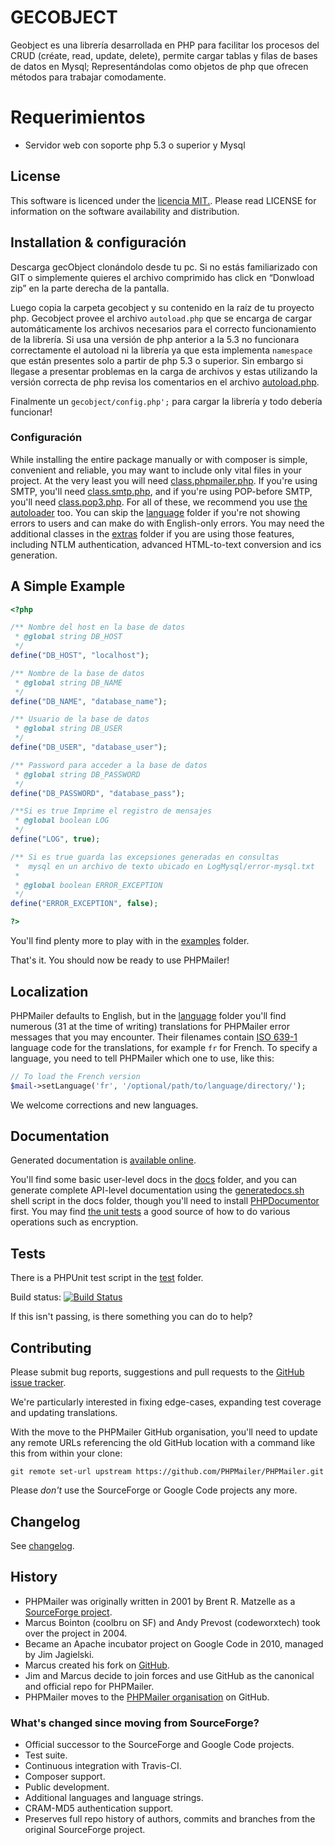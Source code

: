  GECOBJECT
 =========

Geobject es una  librería desarrollada en PHP para facilitar los procesos del CRUD (créate, read, update, delete), permite cargar tablas y filas de bases de datos en  Mysql; Representándolas como objetos de php que ofrecen métodos para trabajar comodamente.

Requerimientos
=========

- Servidor web con soporte php 5.3 o superior y Mysql

## License

This software is licenced under the [ licencia MIT.](http://opensource.org/licenses/MIT). Please read LICENSE for information on the
software availability and distribution.

## Installation & configuración 

Descarga gecObject clonándolo  desde tu pc. Si no estás familiarizado con GIT o simplemente quieres el archivo comprimido has click en “Donwload zip” en la parte derecha de la pantalla.

Luego copia la carpeta gecobject y su contenido en la raíz de tu proyecto php. 
Gecobject provee el archivo  ` autoload.php ` que se encarga de cargar automáticamente los archivos necesarios para el  correcto funcionamiento de la librería. Si usa una versión de php anterior a la 5.3 no funcionara correctamente el autoload ni la librería ya que esta implementa ` namespace ` que están presentes solo a partir de php 5.3 o superior. Sin embargo si llegase a presentar problemas en la carga de archivos y estas utilizando la versión correcta de php revisa los comentarios en el archivo [autoload.php](https://github.com/gecoreto/gecobject/blob/master/autoload.php).

Finalmente un `gecobject/config.php';` para cargar la librería y todo debería funcionar!

### Configuración

While installing the entire package manually or with composer is simple, convenient and reliable, you may want to include only vital files in your project. At the very least you will need [class.phpmailer.php](class.phpmailer.php). If you're using SMTP, you'll need [class.smtp.php](class.smtp.php), and if you're using POP-before SMTP, you'll need [class.pop3.php](class.pop3.php). For all of these, we recommend you use [the autoloader](PHPMailerAutoload.php) too. You can skip the [language](language/) folder if you're not showing errors to users and can make do with English-only errors. You may need the additional classes in the [extras](extras/) folder if you are using those features, including NTLM authentication, advanced HTML-to-text conversion and ics generation.

## A Simple Example

```php
<?php

/** Nombre del host en la base de datos 
 * @global string DB_HOST
 */
define("DB_HOST", "localhost");

/** Nombre de la base de datos 
 * @global string DB_NAME
 */
define("DB_NAME", "database_name");

/** Usuario de la base de datos 
 * @global string DB_USER
 */
define("DB_USER", "database_user");

/** Password para acceder a la base de datos 
 * @global string DB_PASSWORD
 */
define("DB_PASSWORD", "database_pass");

/**Si es true Imprime el registro de mensajes
 * @global boolean LOG
 */
define("LOG", true);

/** Si es true guarda las excepsiones generadas en consultas
 *  mysql en un archivo de texto ubicado en LogMysql/error-mysql.txt
 * 
 * @global boolean ERROR_EXCEPTION
 */
define("ERROR_EXCEPTION", false);

?>
```

You'll find plenty more to play with in the [examples](examples/) folder.

That's it. You should now be ready to use PHPMailer!

## Localization
PHPMailer defaults to English, but in the [language](language/) folder you'll find numerous (31 at the time of writing) translations for PHPMailer error messages that you may encounter. Their filenames contain [ISO 639-1](http://en.wikipedia.org/wiki/ISO_639-1) language code for the translations, for example `fr` for French. To specify a language, you need to tell PHPMailer which one to use, like this:

```php
// To load the French version
$mail->setLanguage('fr', '/optional/path/to/language/directory/');
```

We welcome corrections and new languages.

## Documentation

Generated documentation is [available online](http://phpmailer.github.io/PHPMailer/).

You'll find some basic user-level docs in the [docs](docs/) folder, and you can generate complete API-level documentation using the [generatedocs.sh](docs/generatedocs.sh) shell script in the docs folder, though you'll need to install [PHPDocumentor](http://www.phpdoc.org) first. You may find [the unit tests](test/phpmailerTest.php) a good source of how to do various operations such as encryption.

## Tests

There is a PHPUnit test script in the [test](test/) folder.

Build status: [![Build Status](https://travis-ci.org/PHPMailer/PHPMailer.png)](https://travis-ci.org/PHPMailer/PHPMailer)

If this isn't passing, is there something you can do to help?

## Contributing

Please submit bug reports, suggestions and pull requests to the [GitHub issue tracker](https://github.com/PHPMailer/PHPMailer/issues).

We're particularly interested in fixing edge-cases, expanding test coverage and updating translations.

With the move to the PHPMailer GitHub organisation, you'll need to update any remote URLs referencing the old GitHub location with a command like this from within your clone:

`git remote set-url upstream https://github.com/PHPMailer/PHPMailer.git`

Please *don't* use the SourceForge or Google Code projects any more.

## Changelog

See [changelog](changelog.md).

## History
- PHPMailer was originally written in 2001 by Brent R. Matzelle as a [SourceForge project](http://sourceforge.net/projects/phpmailer/).
- Marcus Bointon (coolbru on SF) and Andy Prevost (codeworxtech) took over the project in 2004.
- Became an Apache incubator project on Google Code in 2010, managed by Jim Jagielski.
- Marcus created his fork on [GitHub](https://github.com/Synchro/PHPMailer).
- Jim and Marcus decide to join forces and use GitHub as the canonical and official repo for PHPMailer.
- PHPMailer moves to the [PHPMailer organisation](https://github.com/PHPMailer) on GitHub.

### What's changed since moving from SourceForge?
- Official successor to the SourceForge and Google Code projects.
- Test suite.
- Continuous integration with Travis-CI.
- Composer support.
- Public development.
- Additional languages and language strings.
- CRAM-MD5 authentication support.
- Preserves full repo history of authors, commits and branches from the original SourceForge project.


